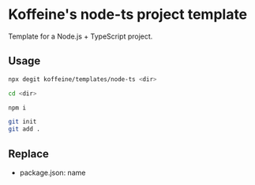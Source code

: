 # Koffeine's node-ts project template

Template for a Node.js + TypeScript project.

## Usage

```sh
npx degit koffeine/templates/node-ts <dir>

cd <dir>

npm i

git init
git add .
```

## Replace

- package.json: name
